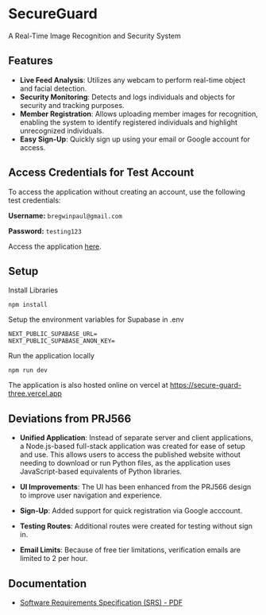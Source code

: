 # SecureGuard

A Real-Time Image Recognition and Security System

## Features

- **Live Feed Analysis**: Utilizes any webcam to perform real-time object and facial detection.
- **Security Monitoring**: Detects and logs individuals and objects for security and tracking purposes.
- **Member Registration**: Allows uploading member images for recognition, enabling the system to identify registered individuals and highlight unrecognized individuals.
- **Easy Sign-Up**: Quickly sign up using your email or Google account for access. 

## Access Credentials for Test Account

To access the application without creating an account, use the following test credentials:

**Username:** `bregwinpaul@gmail.com`

**Password:** `testing123`

Access the application [here](https://secure-guard-three.vercel.app).

## Setup

Install Libraries

```
npm install
```

Setup the environment variables for Supabase in .env

```
NEXT_PUBLIC_SUPABASE_URL=
NEXT_PUBLIC_SUPABASE_ANON_KEY=
```

Run the application locally

```
npm run dev
```

The application is also hosted online on vercel at https://secure-guard-three.vercel.app

## Deviations from PRJ566
- **Unified Application**: Instead of separate server and client applications, a Node.js-based full-stack application was created for ease of setup and use. This allows users to access the published website without needing to download or run Python files, as the application uses JavaScript-based equivalents of Python libraries.

- **UI Improvements**: The UI has been enhanced from the PRJ566 design to improve user navigation and experience.

- **Sign-Up**: Added support for quick registration via Google acccount. 

- **Testing Routes**: Additional routes were created for testing without sign in.
  
- **Email Limits**: Because of free tier limitations, verification emails are limited to 2 per hour.

## Documentation
- [Software Requirements Specification (SRS) - PDF](SRS_SecureGuard.pdf)
